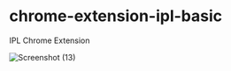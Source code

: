 # chrome-extension-ipl-basic
IPL Chrome Extension

![Screenshot (13)](https://user-images.githubusercontent.com/121953891/235309178-fd5d9bf2-95b3-413f-b596-af689686f06d.png)
